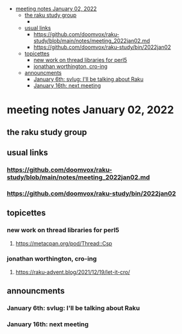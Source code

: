 - [meeting notes January 02, 2022](#org543b3e1)
  - [the raku study group](#org2353ce9)
    - [<Raku pun>](#org979b5cc)
  - [usual links](#orgc9dbd32)
    - [<https://github.com/doomvox/raku-study/blob/main/notes/meeting_2022jan02.md>](#orgb24da63)
    - [<https://github.com/doomvox/raku-study/bin/2022jan02>](#orgd7f2ebd)
  - [topicettes](#org72b396d)
    - [new work on thread libraries for perl5](#orgc41020e)
    - [jonathan worthington, cro-ing](#org10571c1)
  - [announcments](#org887a160)
    - [January 6th: svlug: I'll be talking about Raku](#org6e233bd)
    - [January 16th: next meeting](#org89ffa9b)


<a id="org543b3e1"></a>

# meeting notes January 02, 2022


<a id="org2353ce9"></a>

## the raku study group


<a id="org979b5cc"></a>

### <Raku pun>


<a id="orgc9dbd32"></a>

## usual links


<a id="orgb24da63"></a>

### <https://github.com/doomvox/raku-study/blob/main/notes/meeting_2022jan02.md>


<a id="orgd7f2ebd"></a>

### <https://github.com/doomvox/raku-study/bin/2022jan02>


<a id="org72b396d"></a>

## topicettes


<a id="orgc41020e"></a>

### new work on thread libraries for perl5

1.  <https://metacpan.org/pod/Thread::Csp>


<a id="org10571c1"></a>

### jonathan worthington, cro-ing

1.  <https://raku-advent.blog/2021/12/19/let-it-cro/>


<a id="org887a160"></a>

## announcments


<a id="org6e233bd"></a>

### January 6th: svlug: I'll be talking about Raku


<a id="org89ffa9b"></a>

### January 16th: next meeting
